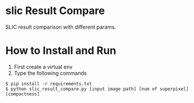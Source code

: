 # slic Result Compare
SLIC result comparison with different params.

# How to Install and Run
1. First create a virtual env
2. Type the following commands
```
$ pip install -r requirements.txt
$ python slic_result_compare.py [input image path] [num of superpixel] [compactness]
```
